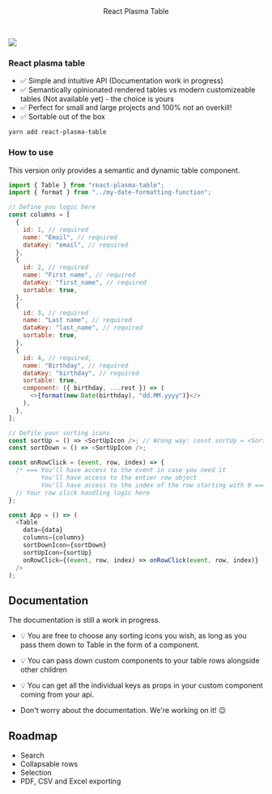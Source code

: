 <p>&nbsp;</p>
<p align='center'>React Plasma Table</p>
<p>&nbsp;</p>

[![](https://img.shields.io/npm/dt/react-plasma-table?style=for-the-badge)]()

### React plasma table

- ✅ Simple and intuitive API (Documentation work in progress)
- ✅ Semantically opinionated rendered tables vs modern customizeable tables (Not available yet) - the choice is yours
- ✅ Perfect for small and large projects and 100% not an overkill!
- ✅ Sortable out of the box

```
yarn add react-plasma-table
```

### How to use

This version only provides a semantic and dynamic table component.

```javascript
import { Table } from "react-plasma-table";
import { format } from "../my-date-formatting-function";

// Define you logic here
const columns = [
  {
    id: 1, // required
    name: "Email", // required
    dataKey: "email", // required
  },
  {
    id: 2, // required
    name: "First name", // required
    dataKey: "first_name", // required
    sortable: true,
  },
  {
    id: 3, // required
    name: "Last name", // required
    dataKey: "last_name", // required
    sortable: true,
  },
  {
    id: 4, // required,
    name: "Birthday", // required
    dataKey: "birthday", // required
    sortable: true,
    component: ({ birthday, ...rest }) => (
      <>{format(new Date(birthday), "dd.MM.yyyy")}</>
    ),
  },
];

// Defile your sorting icons
const sortUp = () => <SortUpIcon />; // Wrong way: const sortUp = <SortUpIcon />
const sortDown = () => <SortUpIcon />;

const onRowClick = (event, row, index) => {
  /* === You'll have access to the event in case you need it
         You'll have access to the entier row object
         You'll have access to the index of the row starting with 0 === */
  // Your row click handling logic here
};

const App = () => (
  <Table
    data={data}
    columns={columns}
    sortDownIcon={sortDown}
    sortUpIcon={sortUp}
    onRowClick={(event, row, index) => onRowClick(event, row, index)}
  />
);
```

## Documentation

The documentation is still a work in progress.

- 💡 You are free to choose any sorting icons you wish, as long as you pass them down to Table in the form of a component.
- 💡 You can pass down custom components to your table rows alongside other children
- 💡 You can get all the individual keys as props in your custom component coming from your api.

- Don't worry about the documentation. We're working on it! 😉

## Roadmap

- Search
- Collapsable rows
- Selection
- PDF, CSV and Excel exporting
